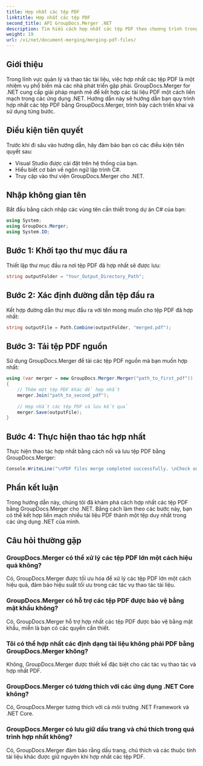 ```yaml
---
title: Hợp nhất các tệp PDF
linktitle: Hợp nhất các tệp PDF
second_title: API GroupDocs.Merger .NET
description: Tìm hiểu cách hợp nhất các tệp PDF theo chương trình trong .NET bằng GroupDocs.Merger để quản lý tài liệu liền mạch.
weight: 19
url: /vi/net/document-merging/merging-pdf-files/
---
```

## Giới thiệu
Trong lĩnh vực quản lý và thao tác tài liệu, việc hợp nhất các tệp PDF là một nhiệm vụ phổ biến mà các nhà phát triển gặp phải. GroupDocs.Merger for .NET cung cấp giải pháp mạnh mẽ để kết hợp các tài liệu PDF một cách liền mạch trong các ứng dụng .NET. Hướng dẫn này sẽ hướng dẫn bạn quy trình hợp nhất các tệp PDF bằng GroupDocs.Merger, trình bày cách triển khai và sử dụng từng bước.
## Điều kiện tiên quyết
Trước khi đi sâu vào hướng dẫn, hãy đảm bảo bạn có các điều kiện tiên quyết sau:
- Visual Studio được cài đặt trên hệ thống của bạn.
- Hiểu biết cơ bản về ngôn ngữ lập trình C#.
- Truy cập vào thư viện GroupDocs.Merger cho .NET.

## Nhập không gian tên
Bắt đầu bằng cách nhập các vùng tên cần thiết trong dự án C# của bạn:
```csharp
using System; 
using GroupDocs.Merger;
using System.IO;
```
## Bước 1: Khởi tạo thư mục đầu ra
Thiết lập thư mục đầu ra nơi tệp PDF đã hợp nhất sẽ được lưu:
```csharp
string outputFolder = "Your_Output_Directory_Path";
```
## Bước 2: Xác định đường dẫn tệp đầu ra
Kết hợp đường dẫn thư mục đầu ra với tên mong muốn cho tệp PDF đã hợp nhất:
```csharp
string outputFile = Path.Combine(outputFolder, "merged.pdf");
```
## Bước 3: Tải tệp PDF nguồn
Sử dụng GroupDocs.Merger để tải các tệp PDF nguồn mà bạn muốn hợp nhất:
```csharp
using (var merger = new GroupDocs.Merger.Merger("path_to_first_pdf"))
{
    // Thêm một tệp PDF khác để hợp nhất
    merger.Join("path_to_second_pdf");
    
    // Hợp nhất các tệp PDF và lưu kết quả
    merger.Save(outputFile);
}
```
## Bước 4: Thực hiện thao tác hợp nhất
Thực hiện thao tác hợp nhất bằng cách nối và lưu tệp PDF bằng GroupDocs.Merger:
```csharp
Console.WriteLine("\nPDF files merge completed successfully. \nCheck output in {0}", outputFolder);
```

## Phần kết luận
Trong hướng dẫn này, chúng tôi đã khám phá cách hợp nhất các tệp PDF bằng GroupDocs.Merger cho .NET. Bằng cách làm theo các bước này, bạn có thể kết hợp liền mạch nhiều tài liệu PDF thành một tệp duy nhất trong các ứng dụng .NET của mình.

## Câu hỏi thường gặp
### GroupDocs.Merger có thể xử lý các tệp PDF lớn một cách hiệu quả không?
Có, GroupDocs.Merger được tối ưu hóa để xử lý các tệp PDF lớn một cách hiệu quả, đảm bảo hiệu suất tối ưu trong các tác vụ thao tác tài liệu.
### GroupDocs.Merger có hỗ trợ các tệp PDF được bảo vệ bằng mật khẩu không?
Có, GroupDocs.Merger hỗ trợ hợp nhất các tệp PDF được bảo vệ bằng mật khẩu, miễn là bạn có các quyền cần thiết.
### Tôi có thể hợp nhất các định dạng tài liệu không phải PDF bằng GroupDocs.Merger không?
Không, GroupDocs.Merger được thiết kế đặc biệt cho các tác vụ thao tác và hợp nhất PDF.
### GroupDocs.Merger có tương thích với các ứng dụng .NET Core không?
Có, GroupDocs.Merger tương thích với cả môi trường .NET Framework và .NET Core.
### GroupDocs.Merger có lưu giữ dấu trang và chú thích trong quá trình hợp nhất không?
Có, GroupDocs.Merger đảm bảo rằng dấu trang, chú thích và các thuộc tính tài liệu khác được giữ nguyên khi hợp nhất các tệp PDF.